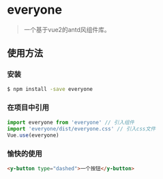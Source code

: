 # everyone

> 一个基于vue2的antd风组件库。

## 使用方法

### 安装

```bash
$ npm install -save everyone
```

### 在项目中引用

```js
import everyone from 'everyone'	// 引入组件
import 'everyone/dist/everyone.css'	// 引入css文件
Vue.use(everyone)
```

### 愉快的使用

```html
<y-button type="dashed">一个按钮</y-button>
```